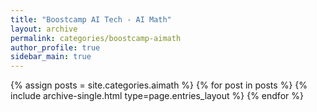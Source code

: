 ```yaml
---
title: "Boostcamp AI Tech - AI Math"
layout: archive
permalink: categories/boostcamp-aimath
author_profile: true
sidebar_main: true
---
```



{% assign posts = site.categories.aimath %}
{% for post in posts %} {% include archive-single.html type=page.entries_layout %} {% endfor %}